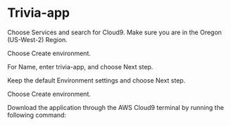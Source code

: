 # Trivia-app
Choose Services and search for Cloud9. Make sure you are in the Oregon (US-West-2) Region.

Choose Create environment.

For Name, enter trivia-app, and choose Next step.

Keep the default Environment settings and choose Next step.

Choose Create environment.

Download the application through the AWS Cloud9 terminal by running the following command:
